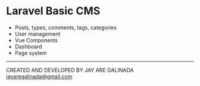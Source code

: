 # Laravel Basic CMS

- Posts, types, comments, tags, categories
- User management
- Vue Components
- Dashboard
- Page system

* * *
CREATED AND DEVELOPED BY JAY ARE GALINADA <jayaregalinada@gmail.com>

